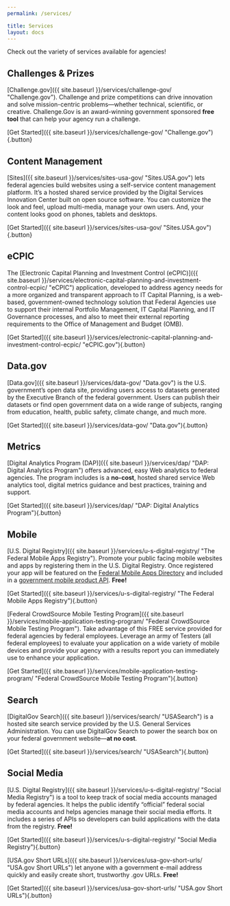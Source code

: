```yaml
---
permalink: /services/

title: Services
layout: docs
---
```


Check out the variety of services available for agencies!

## Challenges & Prizes

[Challenge.gov]({{ site.baseurl }}/services/challenge-gov/ "Challenge.gov"). Challenge and prize competitions can drive innovation and solve mission-centric problems—whether technical, scientific, or creative. Challenge.Gov is an award-winning government sponsored **free tool** that can help your agency run a challenge.

[Get Started]({{ site.baseurl }}/services/challenge-gov/ "Challenge.gov"){.button}

## Content Management

[Sites]({{ site.baseurl }}/services/sites-usa-gov/ "Sites.USA.gov") lets federal agencies build websites using a self-service content management platform. It’s a hosted shared service provided by the Digital Services Innovation Center built on open source software. You can customize the look and feel, upload multi-media, manage your own users. And, your content looks good on phones, tablets and desktops.

[Get Started]({{ site.baseurl }}/services/sites-usa-gov/ "Sites.USA.gov"){.button}

## eCPIC

The [Electronic Capital Planning and Investment Control (eCPIC)]({{ site.baseurl }}/services/electronic-capital-planning-and-investment-control-ecpic/ "eCPIC") application, developed to address agency needs for a more organized and transparent approach to IT Capital Planning, is a web-based, government-owned technology solution that Federal Agencies use to support their internal Portfolio Management, IT Capital Planning, and IT Governance processes, and also to meet their external reporting requirements to the Office of Management and Budget (OMB).

[Get Started]({{ site.baseurl }}/services/electronic-capital-planning-and-investment-control-ecpic/ "eCPIC.gov"){.button}

## Data.gov

[Data.gov]({{ site.baseurl }}/services/data-gov/ "Data.gov") is the U.S. government’s open data site, providing users access to datasets generated by the Executive Branch of the federal government. Users can publish their datasets or find open government data on a wide range of subjects, ranging from education, health, public safety, climate change, and much more.

[Get Started]({{ site.baseurl }}/services/data-gov/ "Data.gov"){.button}

## Metrics

[Digital Analytics Program (DAP)]({{ site.baseurl }}/services/dap/ "DAP: Digital Analytics Program") offers advanced, easy Web analytics to federal agencies. The program includes is a **no-cost**, hosted shared service Web analytics tool, digital metrics guidance and best practices, training and support.

[Get Started]({{ site.baseurl }}/services/dap/ "DAP: Digital Analytics Program"){.button}

## Mobile

[U.S. Digital Registry]({{ site.baseurl }}/services/u-s-digital-registry/ "The Federal Mobile Apps Registry"). Promote your public facing mobile websites and apps by registering them in the U.S. Digital Registry. Once registered your app will be featured on the [Federal Mobile Apps Directory](http://www.usa.gov/mobileapps.shtml) and included in a [government mobile product API](https://socialmobileregistry.digitalgov.gov/#swagger-api-docs). **Free!**

[Get Started]({{ site.baseurl }}/services/u-s-digital-registry/ "The Federal Mobile Apps Registry"){.button}

[Federal CrowdSource Mobile Testing Program]({{ site.baseurl }}/services/mobile-application-testing-program/ "Federal CrowdSource Mobile Testing Program"). Take advantage of this FREE service provided for federal agencies by federal employees. Leverage an army of Testers (all federal employees) to evaluate your application on a wide variety of mobile devices and provide your agency with a results report you can immediately use to enhance your application.

[Get Started]({{ site.baseurl }}/services/mobile-application-testing-program/ "Federal CrowdSource Mobile Testing Program"){.button}

## Search

[DigitalGov Search]({{ site.baseurl }}/services/search/ "USASearch") is a hosted site search service provided by the U.S. General Services Administration. You can use DigitalGov Search to power the search box on your federal government website—**at no cost**.

[Get Started]({{ site.baseurl }}/services/search/ "USASearch"){.button}

## Social Media

[U.S. Digital Registry]({{ site.baseurl }}/services/u-s-digital-registry/ "Social Media Registry") is a tool to keep track of social media accounts managed by federal agencies. It helps the public identify “official” federal social media accounts and helps agencies manage their social media efforts. It includes a series of APIs so developers can build applications with the data from the registry. **Free!**

[Get Started]({{ site.baseurl }}/services/u-s-digital-registry/ "Social Media Registry"){.button}

[USA.gov Short URLs]({{ site.baseurl }}/services/usa-gov-short-urls/ "USA.gov Short URLs") let anyone with a government e-mail address quickly and easily create short, trustworthy .gov URLs. **Free!**

[Get Started]({{ site.baseurl }}/services/usa-gov-short-urls/ "USA.gov Short URLs"){.button}
